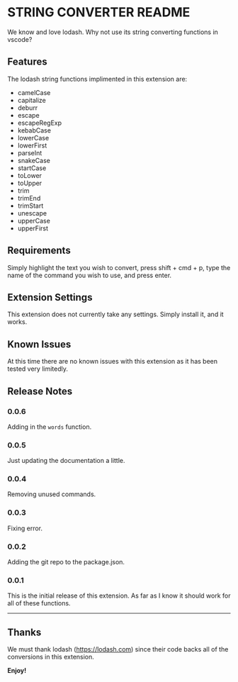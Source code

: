 # STRING CONVERTER README

We know and love lodash. Why not use its string converting functions in vscode?

## Features

The lodash string functions implimented in this extension are:
- camelCase
- capitalize
- deburr
- escape
- escapeRegExp
- kebabCase
- lowerCase
- lowerFirst
- parseInt
- snakeCase
- startCase
- toLower
- toUpper
- trim
- trimEnd
- trimStart
- unescape
- upperCase
- upperFirst

## Requirements

Simply highlight the text you wish to convert, press shift + cmd + p, type the name of the command you wish to use, and press enter.

## Extension Settings

This extension does not currently take any settings. Simply install it, and it works.

## Known Issues

At this time there are no known issues with this extension as it has been tested very limitedly.

## Release Notes

### 0.0.6

Adding in the `words` function.

### 0.0.5

Just updating the documentation a little.

### 0.0.4

Removing unused commands.

### 0.0.3

Fixing error.

### 0.0.2

Adding the git repo to the package.json.

### 0.0.1

This is the initial release of this extension. As far as I know it should work for all of these functions.

-----------------------------------------------------------------------------------------------------------

## Thanks

We must thank lodash (https://lodash.com) since their code backs all of the conversions in this extension.

**Enjoy!**
